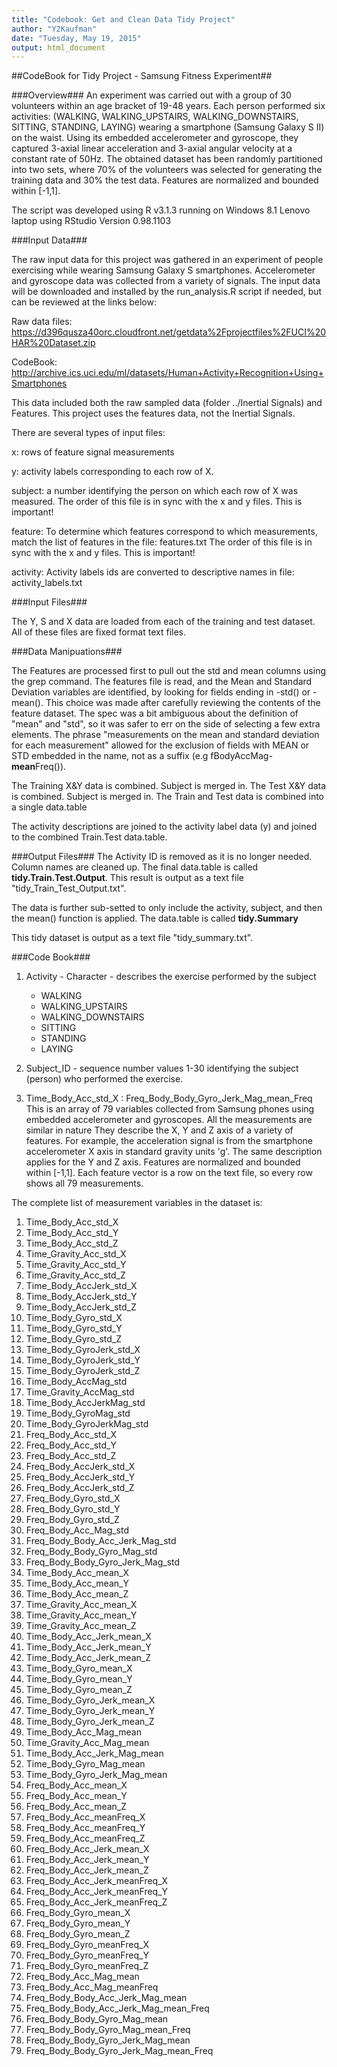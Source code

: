 ```yaml
---
title: "Codebook: Get and Clean Data Tidy Project"
author: "Y2Kaufman"
date: "Tuesday, May 19, 2015"
output: html_document
---
```

##CodeBook for Tidy Project - Samsung Fitness Experiment##

###Overview###
An experiment was carried out with a group of 30 volunteers within an age bracket of 19-48 years. Each person performed six activities:
(WALKING, WALKING_UPSTAIRS, WALKING_DOWNSTAIRS, SITTING, STANDING, LAYING) wearing a smartphone (Samsung Galaxy S II) on the waist. Using its embedded accelerometer and gyroscope, they captured 3-axial linear acceleration and 3-axial angular velocity at a constant rate of 50Hz. The obtained dataset has been randomly partitioned into two sets, where 70% of the volunteers was selected for generating the training data and 30% the test data. Features are normalized and bounded within [-1,1].

The script was developed using R v3.1.3 running on Windows 8.1 Lenovo laptop using RStudio Version 0.98.1103

###Input Data###

The raw input data for this project was gathered in an experiment of people exercising while wearing Samsung Galaxy S smartphones. Accelerometer and gyroscope data was collected from a variety of signals.  The input data will be downloaded and installed by the run_analysis.R script if needed, but can be reviewed at the links below:

Raw data files: https://d396qusza40orc.cloudfront.net/getdata%2Fprojectfiles%2FUCI%20HAR%20Dataset.zip

CodeBook: http://archive.ics.uci.edu/ml/datasets/Human+Activity+Recognition+Using+Smartphones

This data included both the raw sampled data (folder ../Inertial Signals) and Features. This project uses the features data, not the Inertial Signals.

There are several types of input files:

x: rows of feature signal measurements

y: activity labels corresponding to each row of X. 

subject: a number identifying the person on which each row of X was measured. The order of this file is in sync with the x and y files. This is important!  

feature: To determine which features correspond to which measurements, match the list of features in the file:
features.txt 
The order of this file is in sync with the x and y files. This is important!

activity: Activity labels ids are converted to descriptive names in file:
activity_labels.txt

###Input Files###

The Y, S and X data are loaded from each of the training and test dataset.
All of these files are fixed format text files.

###Data Manipuations###

The Features are processed first to pull out the std and mean columns using the grep command.  The features file is read, and the Mean and Standard Deviation variables are identified, by looking for fields ending 
in -std() or -mean().  This choice was made after carefully reviewing the contents of the feature dataset. The spec was a bit ambiguous about the 
definition of "mean" and "std", so it was safer to err on the side of selecting a few extra elements. The phrase "measurements on the mean and standard deviation for each measurement" allowed for the exclusion of fields with MEAN or STD embedded in the name, not as a suffix (e.g fBodyAccMag-**mean**Freq()).

The Training X&Y data is combined. Subject is merged in.
The Test X&Y data is combined. Subject is merged in.
The Train and Test data is combined into a single data.table

The activity descriptions are joined to the activity label data (y) and joined to the combined Train.Test data.table.

###Output Files###
The Activity ID is removed as it is no longer needed.  Column names are cleaned up.  The final data.table is called **tidy.Train.Test.Output**.
This result is output as a text file "tidy_Train_Test_Output.txt".

The data is further sub-setted to only include the activity, subject, and then the mean() function is applied. The data.table is called **tidy.Summary**

This tidy dataset is output as a text file "tidy_summary.txt".

###Code Book###

1. Activity - Character - describes the exercise performed by the subject
	- WALKING
	- WALKING_UPSTAIRS
	- WALKING_DOWNSTAIRS
	- SITTING
	- STANDING
	- LAYING
      
2. Subject_ID - sequence number values 1-30 identifying the subject (person) who performed the exercise.

3. Time_Body_Acc_std_X : Freq_Body_Body_Gyro_Jerk_Mag_mean_Freq
This is an array of 79 variables collected from Samsung phones using embedded accelerometer and gyroscopes. All the measurements are similar  in nature  They describe the X, Y and Z axis of a variety of features.  For example, the acceleration signal is from the smartphone accelerometer X axis in standard gravity units 'g'.  The same description applies for the Y and Z axis.  Features are normalized and bounded within [-1,1]. Each feature vector is a row on the text file, so every row shows all 79 measurements. 


The complete list of measurement variables in the dataset is:

1.  Time_Body_Acc_std_X
2.  Time_Body_Acc_std_Y
3.  Time_Body_Acc_std_Z
4.  Time_Gravity_Acc_std_X
5.  Time_Gravity_Acc_std_Y
6.  Time_Gravity_Acc_std_Z
7.  Time_Body_AccJerk_std_X
8.  Time_Body_AccJerk_std_Y
9.  Time_Body_AccJerk_std_Z
10. Time_Body_Gyro_std_X
11. Time_Body_Gyro_std_Y
12. Time_Body_Gyro_std_Z
13. Time_Body_GyroJerk_std_X
14. Time_Body_GyroJerk_std_Y
15. Time_Body_GyroJerk_std_Z
16. Time_Body_AccMag_std
17. Time_Gravity_AccMag_std
18. Time_Body_AccJerkMag_std
19. Time_Body_GyroMag_std
20. Time_Body_GyroJerkMag_std
21. Freq_Body_Acc_std_X
22. Freq_Body_Acc_std_Y
23. Freq_Body_Acc_std_Z
24. Freq_Body_AccJerk_std_X
25. Freq_Body_AccJerk_std_Y
26. Freq_Body_AccJerk_std_Z
27. Freq_Body_Gyro_std_X
28. Freq_Body_Gyro_std_Y
29. Freq_Body_Gyro_std_Z
30. Freq_Body_Acc_Mag_std
31. Freq_Body_Body_Acc_Jerk_Mag_std
32. Freq_Body_Body_Gyro_Mag_std
33. Freq_Body_Body_Gyro_Jerk_Mag_std
34. Time_Body_Acc_mean_X
35. Time_Body_Acc_mean_Y
36. Time_Body_Acc_mean_Z
37. Time_Gravity_Acc_mean_X
38. Time_Gravity_Acc_mean_Y
39. Time_Gravity_Acc_mean_Z
40. Time_Body_Acc_Jerk_mean_X
41. Time_Body_Acc_Jerk_mean_Y
42. Time_Body_Acc_Jerk_mean_Z
43. Time_Body_Gyro_mean_X
44. Time_Body_Gyro_mean_Y
45. Time_Body_Gyro_mean_Z
46. Time_Body_Gyro_Jerk_mean_X
47. Time_Body_Gyro_Jerk_mean_Y
48. Time_Body_Gyro_Jerk_mean_Z
49. Time_Body_Acc_Mag_mean
50. Time_Gravity_Acc_Mag_mean
51. Time_Body_Acc_Jerk_Mag_mean
52. Time_Body_Gyro_Mag_mean
53. Time_Body_Gyro_Jerk_Mag_mean
54. Freq_Body_Acc_mean_X
55. Freq_Body_Acc_mean_Y
56. Freq_Body_Acc_mean_Z
57. Freq_Body_Acc_meanFreq_X
58. Freq_Body_Acc_meanFreq_Y
59. Freq_Body_Acc_meanFreq_Z
60. Freq_Body_Acc_Jerk_mean_X
61. Freq_Body_Acc_Jerk_mean_Y
62. Freq_Body_Acc_Jerk_mean_Z
63. Freq_Body_Acc_Jerk_meanFreq_X
64. Freq_Body_Acc_Jerk_meanFreq_Y
65. Freq_Body_Acc_Jerk_meanFreq_Z
66. Freq_Body_Gyro_mean_X
67. Freq_Body_Gyro_mean_Y
68. Freq_Body_Gyro_mean_Z
69. Freq_Body_Gyro_meanFreq_X
70. Freq_Body_Gyro_meanFreq_Y
71. Freq_Body_Gyro_meanFreq_Z
72. Freq_Body_Acc_Mag_mean
73. Freq_Body_Acc_Mag_meanFreq
74. Freq_Body_Body_Acc_Jerk_Mag_mean
75. Freq_Body_Body_Acc_Jerk_Mag_mean_Freq
76. Freq_Body_Body_Gyro_Mag_mean
77. Freq_Body_Body_Gyro_Mag_mean_Freq
78. Freq_Body_Body_Gyro_Jerk_Mag_mean
79. Freq_Body_Body_Gyro_Jerk_Mag_mean_Freq
